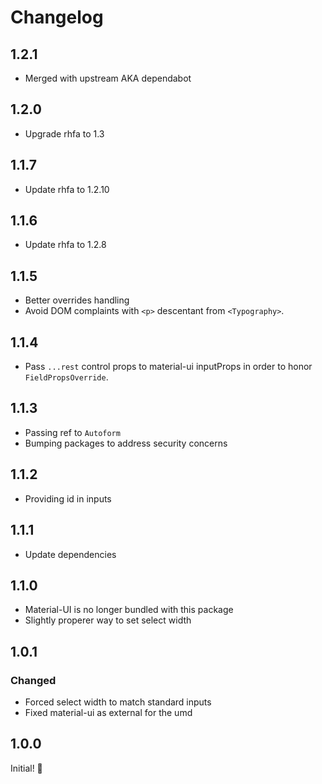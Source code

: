 # Changelog

## 1.2.1

* Merged with upstream AKA dependabot

## 1.2.0

* Upgrade rhfa to 1.3

## 1.1.7

* Update rhfa to 1.2.10

## 1.1.6

* Update rhfa to 1.2.8

## 1.1.5

* Better overrides handling
* Avoid DOM complaints with `<p>` descentant from `<Typography>`.

## 1.1.4
 
* Pass `...rest` control props to material-ui inputProps in order to honor `FieldPropsOverride`.

## 1.1.3

* Passing ref to `Autoform`
* Bumping packages to address security concerns

## 1.1.2

* Providing id in inputs

## 1.1.1

* Update dependencies

## 1.1.0

* Material-UI is no longer bundled with this package
* Slightly properer way to set select width

## 1.0.1

### Changed

* Forced select width to match standard inputs
* Fixed material-ui as external for the umd

## 1.0.0

Initial! :metal:
